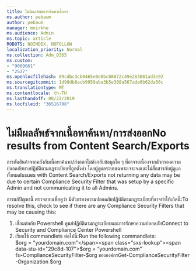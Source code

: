 ```yaml
---
title: ไม่มีผลลัพธ์การค้นหาเนื้อหา
ms.author: pebaum
author: pebaum
manager: mnirkhe
ms.audience: Admin
ms.topic: article
ROBOTS: NOINDEX, NOFOLLOW
localization_priority: Normal
ms.collection: Adm_O365
ms.custom:
- "9000661"
- "2527"
ms.openlocfilehash: 09cdbc3cb0465e0e0bc08872c49e283081ad3e92
ms.sourcegitcommit: 1d98db8acb9959aba3b5e308a567ade6b62da56c
ms.translationtype: MT
ms.contentlocale: th-TH
ms.lasthandoff: 08/22/2019
ms.locfileid: "36516798"
---
```

# <a name="no-results-from-content-searchexports"></a><span data-ttu-id="29c8d-102">ไม่มีผลลัพธ์จากเนื้อหาค้นหา/การส่งออก</span><span class="sxs-lookup"><span data-stu-id="29c8d-102">No results from Content Search/Exports</span></span>

<span data-ttu-id="29c8d-103">การตัดสินค้าจากคลังกับเนื้อหาค้นหา/ส่งออกไม่ส่งกลับข้อมูลใด ๆ ที่อาจจะเนื่องจากตัวกรองความปลอดภัยบางปฏิบัติตามกฎระเบียบที่ถูกตั้งค่า โดยผู้ดูแลระบบเฉพาะเจาะจงและไม่สื่อสารกับผู้ดูแลทั้งหมด</span><span class="sxs-lookup"><span data-stu-id="29c8d-103">Issues with Content Search/Exports not returning any data may be due to certain Compliance Security Filter that was setup by a specific Admin and not communicating it to all Admins.</span></span>

<span data-ttu-id="29c8d-104">การแก้ปัญหานี้ ตรวจสอบเพื่อดูว่า มีตัวกรองความปลอดภัยปฏิบัติตามกฎระเบียบที่อาจทำให้เกิดนี้:</span><span class="sxs-lookup"><span data-stu-id="29c8d-104">To resolve this, check to see if there are any Compliance Security Filters that may be causing this:</span></span>
1. <span data-ttu-id="29c8d-105">เชื่อมต่อกับ Powershell ศูนย์ปฏิบัติตามกฎระเบียบและการรักษาความปลอดภัย</span><span class="sxs-lookup"><span data-stu-id="29c8d-105">Connect to Security and Compliance Center Powershell</span></span>
2. <span data-ttu-id="29c8d-106">เรียกใช้ commandlets ต่อไปนี้:</span><span class="sxs-lookup"><span data-stu-id="29c8d-106">Run the following commandlets:</span></span>
<br><span data-ttu-id="29c8d-107">$org = "yourdomain.com"</span><span class="sxs-lookup"><span data-stu-id="29c8d-107">$org = “yourdomain.com”</span></span>
<br><span data-ttu-id="29c8d-108">รับ-ComplianceSecurityFilter-$org ขององค์กร</span><span class="sxs-lookup"><span data-stu-id="29c8d-108">Get-ComplianceSecurityFilter -Organization $org</span></span>